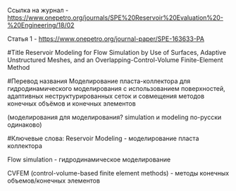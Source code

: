 Ссылка на журнал - https://www.onepetro.org/journals/SPE%20Reservoir%20Evaluation%20-%20Engineering/18/02

Статья 1 - https://www.onepetro.org/journal-paper/SPE-163633-PA

#Title
Reservoir Modeling for Flow Simulation by Use of Surfaces, Adaptive Unstructured Meshes,
and an Overlapping-Control-Volume Finite-Element Method 

#Перевод названия
Моделирование пласта-коллектора для гидродинамического моделирования с использованием поверхностей,
адаптивных неструктурированных сеток и совмещения методов конечных объёмов и конечных элементов

(моделирования для моделирования? simulation и modeling по-русски одинаково)

#Ключевые слова:
Reservoir Modeling	- моделирование пласта коллектора

Flow simulation	- гидродинамическое моделирование

CVFEM (control-volume-based finite element methods) -	методы конечных объемов/конечных элементов
